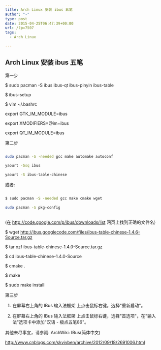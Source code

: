 ```yaml
---
title: Arch Linux 安装 ibus 五笔
author: "-"
type: post
date: 2015-04-25T06:47:39+00:00
url: /?p=7507
tags:
  - Arch Linux

---
```

## Arch Linux 安装 ibus 五笔
第一步
  
$ sudo pacman -S ibus ibus-qt ibus-pinyin ibus-table
  
$ ibus-setup

$ vim ~/.bashrc
  
export GTK_IM_MODULE=ibus
  
export XMODIFIERS=@im=ibus
  
export QT_IM_MODULE=ibus

第二步
  
```bash

sudo pacman -S -needed gcc make automake autoconf
  
yaourt -Ssq ibus
  
yaourt -S ibus-table-chinese

```
  
或者: 

```bash

$ sudo pacman -S -needed gcc make cmake wget
  
sudo pacman -S pkg-config
  
```

(在 http://code.google.com/p/ibus/downloads/list 网页上找到正确的文件名)
  
$ wget http://ibus.googlecode.com/files/ibus-table-chinese-1.4.6-Source.tar.gz
  
$ tar xzf ibus-table-chinese-1.4.0-Source.tar.gz
  
$ cd ibus-table-chinese-1.4.0-Source
  
$ cmake .
  
$ make
  
$ sudo make install

第三步
  
1. 在屏幕右上角的 IBus 输入法框架 上点击鼠标右键，选择"重新启动"。

2. 在屏幕右上角的 IBus 输入法框架 上点击鼠标右键，选择"首选项"，在"输入法"选项卡中添加"汉语 - 极点五笔86"。

其他未尽事宜，请参阅: ArchWiki: IBus(简体中文)

http://www.cnblogs.com/skyivben/archive/2012/09/18/2691006.html
